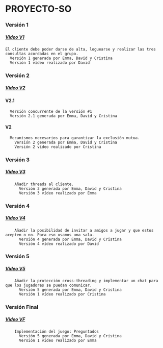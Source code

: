 # PROYECTO-SO
### Versión 1
 ##### [Video V1](https://youtu.be/PNn_78f6bJg "Video V1")
  
    El cliente debe poder darse de alta, loguearse y realizar las tres consultas acordadas en el grupo. 
      Versión 1 generada por Emma, David y Cristina
      Versión 1 vídeo realizado por David

### Versión 2 
##### [Video V2](https://youtu.be/siNXEUeb4bA "Video V2")

  #### V2.1
      Versión concurrente de la versión #1
      Versión 2.1 generada por Emma, David y Cristina
      
      
     
  #### V2
      Mecanismos necesarios para garantizar la exclusión mutua. 
        Versión 2 generada por Emma, David y Cristina
        Versión 2 vídeo realizado por Cristina
        
        
### Versión 3
##### [Video V3](https://youtu.be/9Pw75wmIU6U "Video V3")

        Añadir threads al cliente.
          Versión 3 generada por Emma, David y Cristina
          Versión 3 vídeo realizado por Emma
          
          
### Versión 4
##### [Video V4](https://youtu.be/3p90WvY5Kek "Video V4")

        Añadir la posibilidad de invitar a amigos a jugar y que estos acepten o no. Para eso usamos una sala.
          Versión 4 generada por Emma, David y Cristina
          Versión 4 vídeo realizado por David
         
         
### Versión 5
##### [Video V5](https://youtu.be/qv9zXivtTDs "Video V5")

        Añadir la protección cross-threading y implementar un chat para que los jugadores se puedan comunicar.
          Versión 5 generada por Emma, David y Cristina
          Versión 1 vídeo realizado por Cristina

### Versión Final
##### [Video VF](https://drive.google.com/file/d/1ePgJwjWztMeI13-Q1I-A5Z45PVaID3vh/view?usp=sharing "Video Versión Final")

        Implementación del juego: Preguntados
          Versión 5 generada por Emma, David y Cristina
          Versión 1 vídeo realizado por Emma
         
